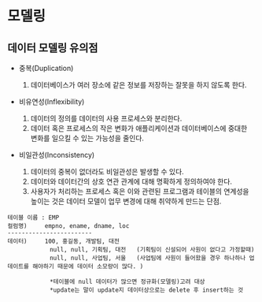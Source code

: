 # 모델링

## 데이터 모델링 유의점

- 중복(Duplication)

  1. 데이터베이스가 여러 장소에 같은 정보를 저장하는 잘못을 하지 않도록 한다.

- 비유연성(Inflexibility)

  1. 데이터의 정의를 데이터의 사용 프로세스와 분리한다.
  2. 데이터 혹은 프로세스의 작은 변화가 애플리케이션과 데이터베이스에 중대한 변화를 일으킬 수 있는 가능성을 줄인다.

- 비일관성(Inconsistency)
  1. 데이터의 중복이 없더라도 비일관성은 발생할 수 있다.
  2. 데이터와 데이터간의 상호 연관 관계에 대해 명확하게 정의하여야 한다.
  3. 사용자가 처리하는 프로세스 혹은 이와 관련된 프로그램과 테이블의 연계성을 높이는 것은 데이터 모델이 업무 변경에 대해 취약하게 만드는 단점.

```
테이블 이름 : EMP
컬럼명)     empno, ename, dname, loc
------------------------
데이터)     100, 홍길동, 개발팀, 대전
            null, null, 기획팀, 대전   (기획팀이 신설되어 사원이 없다고 가정할때)
            null, null, 사업팀, 서울   (사업팀에 사원이 들어왔을 경우 하나하나 업데이트를 해야하기 때문에 데이터 소모량이 많다. )

            *테이블에 null 데이터가 많으면 정규화(모델링)고려 대상
            *update는 말이 update지 데이터상으로는 delete 후 insert하는 것

```
